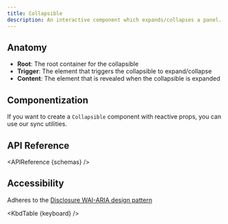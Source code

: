 ```yaml
---
title: Collapsible
description: An interactive component which expands/collapses a panel.
---
```


<script>
    import { KbdTable, APIReference, Preview } from '$lib/docs/components'
    export let keyboard
    export let schemas
    export let snippets
    export let previews
</script>

## Anatomy

- **Root**: The root container for the collapsible
- **Trigger**: The element that triggers the collapsible to expand/collapse
- **Content**: The element that is revealed when the collapsible is expanded

## Componentization

If you want to create a `Collapsible` component with reactive props, you can use our sync utilities.

<Preview code={snippets.sync}>
    <svelte:component this={previews.sync} />
</Preview>

## API Reference

<APIReference {schemas} />

## Accessibility

Adheres to the
[Disclosure WAI-ARIA design pattern](https://www.w3.org/WAI/ARIA/apg/patterns/disclosure/)

<KbdTable {keyboard} />
